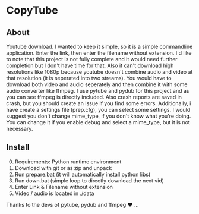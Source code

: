# CopyTube
## About
Youtube download. I wanted to keep it simple, so it is a simple commandline application.
Enter the link, then enter the filename without extension.
I'd like to note that this project is not fully complete and it would need further completion but I
don't have time for that. Also it can't download high resolutions like 1080p because youtube doesn't combine audio
and video at that resolution (it is seperated into two streams). You would have to download both video and audio seperately
and then combine it with some audio converter like ffmpeg. I use pytube and pydub for this project and
as you can see ffmpeg is directly included. Also crash reports are saved in crash, but you should create an Issue if you find
some errors. Additionally, i have create a settings file (prep.cfg), you can select some settings. I would
suggest you don't change mime_type, if you don't know what you're doing. You can change it if you enable debug and
select a mime_type, but it is not necessary.

## Install
0. Requirements: Python runtime environment
1. Download with git or as zip and unpack
2. Run prepare.bat (it will automatically install python libs)
3. Run down.bat (simple loop to directly download the next vid)
4. Enter Link & Filename without extension
5. Video / audio is located in ./data

Thanks to the devs of pytube, pydub and ffmpeg ❤️ ...
